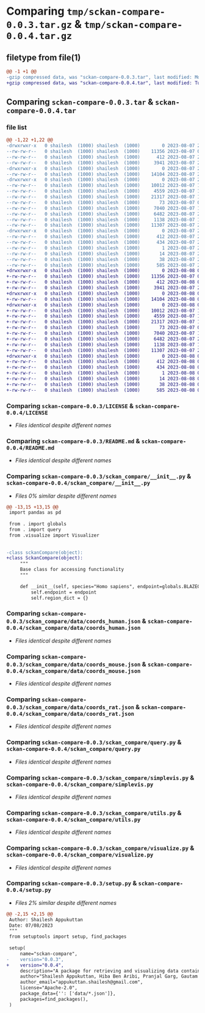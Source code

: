 # Comparing `tmp/sckan-compare-0.0.3.tar.gz` & `tmp/sckan-compare-0.0.4.tar.gz`

## filetype from file(1)

```diff
@@ -1 +1 @@
-gzip compressed data, was "sckan-compare-0.0.3.tar", last modified: Mon Aug  7 23:56:32 2023, max compression
+gzip compressed data, was "sckan-compare-0.0.4.tar", last modified: Tue Aug  8 00:13:47 2023, max compression
```

## Comparing `sckan-compare-0.0.3.tar` & `sckan-compare-0.0.4.tar`

### file list

```diff
@@ -1,22 +1,22 @@
-drwxrwxr-x   0 shailesh  (1000) shailesh  (1000)        0 2023-08-07 23:56:32.950679 sckan-compare-0.0.3/
--rw-rw-r--   0 shailesh  (1000) shailesh  (1000)    11356 2023-08-07 08:19:50.000000 sckan-compare-0.0.3/LICENSE
--rw-rw-r--   0 shailesh  (1000) shailesh  (1000)      412 2023-08-07 23:56:32.950679 sckan-compare-0.0.3/PKG-INFO
--rw-rw-r--   0 shailesh  (1000) shailesh  (1000)     3941 2023-08-07 23:54:51.000000 sckan-compare-0.0.3/README.md
-drwxrwxr-x   0 shailesh  (1000) shailesh  (1000)        0 2023-08-07 23:56:32.946679 sckan-compare-0.0.3/sckan_compare/
--rw-rw-r--   0 shailesh  (1000) shailesh  (1000)    14104 2023-08-07 23:54:51.000000 sckan-compare-0.0.3/sckan_compare/__init__.py
-drwxrwxr-x   0 shailesh  (1000) shailesh  (1000)        0 2023-08-07 23:56:32.946679 sckan-compare-0.0.3/sckan_compare/data/
--rw-rw-r--   0 shailesh  (1000) shailesh  (1000)    10012 2023-08-07 19:02:28.000000 sckan-compare-0.0.3/sckan_compare/data/coords_human.json
--rw-rw-r--   0 shailesh  (1000) shailesh  (1000)     4559 2023-08-07 15:59:15.000000 sckan-compare-0.0.3/sckan_compare/data/coords_mouse.json
--rw-rw-r--   0 shailesh  (1000) shailesh  (1000)    21317 2023-08-07 19:02:28.000000 sckan-compare-0.0.3/sckan_compare/data/coords_rat.json
--rw-rw-r--   0 shailesh  (1000) shailesh  (1000)       73 2023-08-07 09:47:01.000000 sckan-compare-0.0.3/sckan_compare/globals.py
--rw-rw-r--   0 shailesh  (1000) shailesh  (1000)     7040 2023-08-07 14:46:14.000000 sckan-compare-0.0.3/sckan_compare/query.py
--rw-rw-r--   0 shailesh  (1000) shailesh  (1000)     6482 2023-08-07 23:47:35.000000 sckan-compare-0.0.3/sckan_compare/simplevis.py
--rw-rw-r--   0 shailesh  (1000) shailesh  (1000)     1138 2023-08-07 15:11:05.000000 sckan-compare-0.0.3/sckan_compare/utils.py
--rw-rw-r--   0 shailesh  (1000) shailesh  (1000)    11307 2023-08-07 21:29:46.000000 sckan-compare-0.0.3/sckan_compare/visualize.py
-drwxrwxr-x   0 shailesh  (1000) shailesh  (1000)        0 2023-08-07 23:56:32.946679 sckan-compare-0.0.3/sckan_compare.egg-info/
--rw-rw-r--   0 shailesh  (1000) shailesh  (1000)      412 2023-08-07 23:56:32.000000 sckan-compare-0.0.3/sckan_compare.egg-info/PKG-INFO
--rw-rw-r--   0 shailesh  (1000) shailesh  (1000)      434 2023-08-07 23:56:32.000000 sckan-compare-0.0.3/sckan_compare.egg-info/SOURCES.txt
--rw-rw-r--   0 shailesh  (1000) shailesh  (1000)        1 2023-08-07 23:56:32.000000 sckan-compare-0.0.3/sckan_compare.egg-info/dependency_links.txt
--rw-rw-r--   0 shailesh  (1000) shailesh  (1000)       14 2023-08-07 23:56:32.000000 sckan-compare-0.0.3/sckan_compare.egg-info/top_level.txt
--rw-rw-r--   0 shailesh  (1000) shailesh  (1000)       38 2023-08-07 23:56:32.950679 sckan-compare-0.0.3/setup.cfg
--rw-rw-r--   0 shailesh  (1000) shailesh  (1000)      585 2023-08-07 23:47:35.000000 sckan-compare-0.0.3/setup.py
+drwxrwxr-x   0 shailesh  (1000) shailesh  (1000)        0 2023-08-08 00:13:47.824215 sckan-compare-0.0.4/
+-rw-rw-r--   0 shailesh  (1000) shailesh  (1000)    11356 2023-08-07 08:19:50.000000 sckan-compare-0.0.4/LICENSE
+-rw-rw-r--   0 shailesh  (1000) shailesh  (1000)      412 2023-08-08 00:13:47.824215 sckan-compare-0.0.4/PKG-INFO
+-rw-rw-r--   0 shailesh  (1000) shailesh  (1000)     3941 2023-08-07 23:54:51.000000 sckan-compare-0.0.4/README.md
+drwxrwxr-x   0 shailesh  (1000) shailesh  (1000)        0 2023-08-08 00:13:47.824215 sckan-compare-0.0.4/sckan_compare/
+-rw-rw-r--   0 shailesh  (1000) shailesh  (1000)    14104 2023-08-08 00:08:37.000000 sckan-compare-0.0.4/sckan_compare/__init__.py
+drwxrwxr-x   0 shailesh  (1000) shailesh  (1000)        0 2023-08-08 00:13:47.824215 sckan-compare-0.0.4/sckan_compare/data/
+-rw-rw-r--   0 shailesh  (1000) shailesh  (1000)    10012 2023-08-07 19:02:28.000000 sckan-compare-0.0.4/sckan_compare/data/coords_human.json
+-rw-rw-r--   0 shailesh  (1000) shailesh  (1000)     4559 2023-08-07 15:59:15.000000 sckan-compare-0.0.4/sckan_compare/data/coords_mouse.json
+-rw-rw-r--   0 shailesh  (1000) shailesh  (1000)    21317 2023-08-07 19:02:28.000000 sckan-compare-0.0.4/sckan_compare/data/coords_rat.json
+-rw-rw-r--   0 shailesh  (1000) shailesh  (1000)       73 2023-08-07 09:47:01.000000 sckan-compare-0.0.4/sckan_compare/globals.py
+-rw-rw-r--   0 shailesh  (1000) shailesh  (1000)     7040 2023-08-07 14:46:14.000000 sckan-compare-0.0.4/sckan_compare/query.py
+-rw-rw-r--   0 shailesh  (1000) shailesh  (1000)     6482 2023-08-07 23:47:35.000000 sckan-compare-0.0.4/sckan_compare/simplevis.py
+-rw-rw-r--   0 shailesh  (1000) shailesh  (1000)     1138 2023-08-07 15:11:05.000000 sckan-compare-0.0.4/sckan_compare/utils.py
+-rw-rw-r--   0 shailesh  (1000) shailesh  (1000)    11307 2023-08-07 21:29:46.000000 sckan-compare-0.0.4/sckan_compare/visualize.py
+drwxrwxr-x   0 shailesh  (1000) shailesh  (1000)        0 2023-08-08 00:13:47.824215 sckan-compare-0.0.4/sckan_compare.egg-info/
+-rw-rw-r--   0 shailesh  (1000) shailesh  (1000)      412 2023-08-08 00:13:47.000000 sckan-compare-0.0.4/sckan_compare.egg-info/PKG-INFO
+-rw-rw-r--   0 shailesh  (1000) shailesh  (1000)      434 2023-08-08 00:13:47.000000 sckan-compare-0.0.4/sckan_compare.egg-info/SOURCES.txt
+-rw-rw-r--   0 shailesh  (1000) shailesh  (1000)        1 2023-08-08 00:13:47.000000 sckan-compare-0.0.4/sckan_compare.egg-info/dependency_links.txt
+-rw-rw-r--   0 shailesh  (1000) shailesh  (1000)       14 2023-08-08 00:13:47.000000 sckan-compare-0.0.4/sckan_compare.egg-info/top_level.txt
+-rw-rw-r--   0 shailesh  (1000) shailesh  (1000)       38 2023-08-08 00:13:47.824215 sckan-compare-0.0.4/setup.cfg
+-rw-rw-r--   0 shailesh  (1000) shailesh  (1000)      585 2023-08-08 00:13:27.000000 sckan-compare-0.0.4/setup.py
```

### Comparing `sckan-compare-0.0.3/LICENSE` & `sckan-compare-0.0.4/LICENSE`

 * *Files identical despite different names*

### Comparing `sckan-compare-0.0.3/README.md` & `sckan-compare-0.0.4/README.md`

 * *Files identical despite different names*

### Comparing `sckan-compare-0.0.3/sckan_compare/__init__.py` & `sckan-compare-0.0.4/sckan_compare/__init__.py`

 * *Files 0% similar despite different names*

```diff
@@ -13,15 +13,15 @@
 import pandas as pd
 
 from . import globals
 from . import query
 from .visualize import Visualizer
 
 
-class sckanCompare(object):
+class SckanCompare(object):
     """
     Base class for accessing functionality
     """
 
     def __init__(self, species="Homo sapiens", endpoint=globals.BLAZEGRAPH_ENDPOINT):
         self.endpoint = endpoint
         self.region_dict = {}
```

### Comparing `sckan-compare-0.0.3/sckan_compare/data/coords_human.json` & `sckan-compare-0.0.4/sckan_compare/data/coords_human.json`

 * *Files identical despite different names*

### Comparing `sckan-compare-0.0.3/sckan_compare/data/coords_mouse.json` & `sckan-compare-0.0.4/sckan_compare/data/coords_mouse.json`

 * *Files identical despite different names*

### Comparing `sckan-compare-0.0.3/sckan_compare/data/coords_rat.json` & `sckan-compare-0.0.4/sckan_compare/data/coords_rat.json`

 * *Files identical despite different names*

### Comparing `sckan-compare-0.0.3/sckan_compare/query.py` & `sckan-compare-0.0.4/sckan_compare/query.py`

 * *Files identical despite different names*

### Comparing `sckan-compare-0.0.3/sckan_compare/simplevis.py` & `sckan-compare-0.0.4/sckan_compare/simplevis.py`

 * *Files identical despite different names*

### Comparing `sckan-compare-0.0.3/sckan_compare/utils.py` & `sckan-compare-0.0.4/sckan_compare/utils.py`

 * *Files identical despite different names*

### Comparing `sckan-compare-0.0.3/sckan_compare/visualize.py` & `sckan-compare-0.0.4/sckan_compare/visualize.py`

 * *Files identical despite different names*

### Comparing `sckan-compare-0.0.3/setup.py` & `sckan-compare-0.0.4/setup.py`

 * *Files 2% similar despite different names*

```diff
@@ -2,15 +2,15 @@
 Author: Shailesh Appukuttan
 Date: 07/08/2023
 """
 from setuptools import setup, find_packages
 
 setup(
     name="sckan-compare",
-    version="0.0.3",
+    version="0.0.4",
     description="A package for retrieving and visualizing data contained in     SCKAN (e.g., across species, relationship to spinal segments) to highlight similarities and differences in neuronal pathways",
     author="Shailesh Appukuttan, Hiba Ben Aribi, Pranjal Garg, Gautam Kumar",
     author_email="appukuttan.shailesh@gmail.com",
     license="Apache-2.0",
     package_data={'': ['data/*.json']},
     packages=find_packages(),
 )
```

